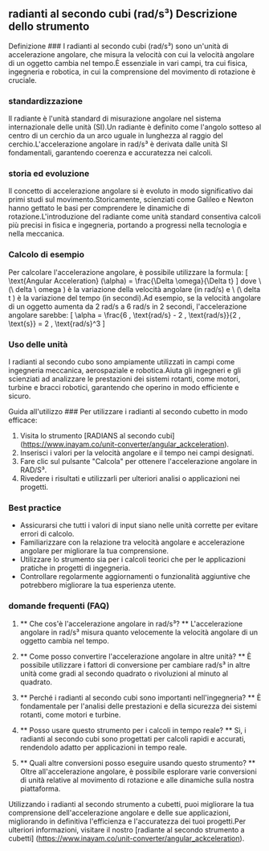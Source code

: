 ## radianti al secondo cubi (rad/s³) Descrizione dello strumento

Definizione ###
I radianti al secondo cubi (rad/s³) sono un'unità di accelerazione angolare, che misura la velocità con cui la velocità angolare di un oggetto cambia nel tempo.È essenziale in vari campi, tra cui fisica, ingegneria e robotica, in cui la comprensione del movimento di rotazione è cruciale.

### standardizzazione
Il radiante è l'unità standard di misurazione angolare nel sistema internazionale delle unità (SI).Un radiante è definito come l'angolo sotteso al centro di un cerchio da un arco uguale in lunghezza al raggio del cerchio.L'accelerazione angolare in rad/s³ è derivata dalle unità SI fondamentali, garantendo coerenza e accuratezza nei calcoli.

### storia ed evoluzione
Il concetto di accelerazione angolare si è evoluto in modo significativo dai primi studi sul movimento.Storicamente, scienziati come Galileo e Newton hanno gettato le basi per comprendere le dinamiche di rotazione.L'introduzione del radiante come unità standard consentiva calcoli più precisi in fisica e ingegneria, portando a progressi nella tecnologia e nella meccanica.

### Calcolo di esempio
Per calcolare l'accelerazione angolare, è possibile utilizzare la formula:
\[ \text{Angular Acceleration} (\alpha) = \frac{\Delta \omega}{\Delta t} \]
dove \ (\ delta \ omega \) è la variazione della velocità angolare (in rad/s) e \ (\ delta t \) è la variazione del tempo (in secondi).Ad esempio, se la velocità angolare di un oggetto aumenta da 2 rad/s a 6 rad/s in 2 secondi, l'accelerazione angolare sarebbe:
\[ \alpha = \frac{6 \, \text{rad/s} - 2 \, \text{rad/s}}{2 \, \text{s}} = 2 \, \text{rad/s}^3 \]

### Uso delle unità
I radianti al secondo cubo sono ampiamente utilizzati in campi come ingegneria meccanica, aerospaziale e robotica.Aiuta gli ingegneri e gli scienziati ad analizzare le prestazioni dei sistemi rotanti, come motori, turbine e bracci robotici, garantendo che operino in modo efficiente e sicuro.

Guida all'utilizzo ###
Per utilizzare i radianti al secondo cubetto in modo efficace:
1. Visita lo strumento [RADIANS al secondo cubi] (https://www.inayam.co/unit-converter/angular_ackceleration).
2. Inserisci i valori per la velocità angolare e il tempo nei campi designati.
3. Fare clic sul pulsante "Calcola" per ottenere l'accelerazione angolare in RAD/S³.
4. Rivedere i risultati e utilizzarli per ulteriori analisi o applicazioni nei progetti.

### Best practice
- Assicurarsi che tutti i valori di input siano nelle unità corrette per evitare errori di calcolo.
- Familiarizzare con la relazione tra velocità angolare e accelerazione angolare per migliorare la tua comprensione.
- Utilizzare lo strumento sia per i calcoli teorici che per le applicazioni pratiche in progetti di ingegneria.
- Controllare regolarmente aggiornamenti o funzionalità aggiuntive che potrebbero migliorare la tua esperienza utente.

### domande frequenti (FAQ)

1. ** Che cos'è l'accelerazione angolare in rad/s³? **
L'accelerazione angolare in rad/s³ misura quanto velocemente la velocità angolare di un oggetto cambia nel tempo.

2. ** Come posso convertire l'accelerazione angolare in altre unità? **
È possibile utilizzare i fattori di conversione per cambiare rad/s³ in altre unità come gradi al secondo quadrato o rivoluzioni al minuto al quadrato.

3. ** Perché i radianti al secondo cubi sono importanti nell'ingegneria? **
È fondamentale per l'analisi delle prestazioni e della sicurezza dei sistemi rotanti, come motori e turbine.

4. ** Posso usare questo strumento per i calcoli in tempo reale? **
Sì, i radianti al secondo cubi sono progettati per calcoli rapidi e accurati, rendendolo adatto per applicazioni in tempo reale.

5. ** Quali altre conversioni posso eseguire usando questo strumento? **
Oltre all'accelerazione angolare, è possibile esplorare varie conversioni di unità relative al movimento di rotazione e alle dinamiche sulla nostra piattaforma.

Utilizzando i radianti al secondo strumento a cubetti, puoi migliorare la tua comprensione dell'accelerazione angolare e delle sue applicazioni, migliorando in definitiva l'efficienza e l'accuratezza dei tuoi progetti.Per ulteriori informazioni, visitare il nostro [radiante al secondo strumento a cubetti] (https://www.inayam.co/unit-converter/angular_ackceleration).